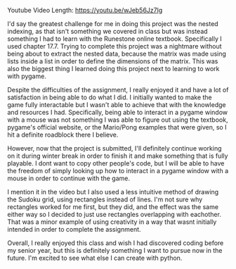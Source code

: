 Youtube Video Length: https://youtu.be/wJeb56Jz7lg

I'd say the greatest challenge for me in doing this project was the nested indexing, as that isn't something we covered in class but was instead something I had to learn with the Runestone online textbook. Specifically I used chapter 17.7. Trying to complete this project was a nightmare without being about to extract the nested data, because the matrix was made using lists inside a list in order to define the dimensions of the matrix. This was also the biggest thing I learned doing this project next to learning to work with pygame.

Despite the difficulties of the assignment, I really enjoyed it and have a lot of satisfaction in being able to do what I did. I initially wanted to make the game fully interactable but I wasn't able to achieve that with the knowledge and resources I had. Specifically, being able to interact in a pygame window with a mouse was not something I was able to figure out using the textbook, pygame's official website, or the Mario/Pong examples that were given, so I hit a definite roadblock there I believe. 

However, now that the project is submitted, I'll definitely continue working on it during winter break in order to finish it and make something that is fully playable. I dont want to copy other people's code, but I will be able to have the freedom of simply looking up how to interact in a pygame window with a mouse in order to continue with the game.

I mention it in the video but I also used a less intuitive method of drawing the Sudoku grid, using rectangles instead of lines. I'm not sure why rectangles worked for me first, but they did, and the effect was the same either way so I decided to just use rectangles overlapping with eachother. That was a minor example of using creativity in a way that wasnt initially intended in order to complete the assignment.

Overall, I really enjoyed this class and wish I had discovered coding before my senior year, but this is definitely something I want to pursue now in the future. I'm excited to see what else I can create with python.
